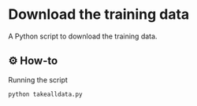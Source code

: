 # Download the training data 
A Python script to download the training data. 

## ⚙️ How-to
Running the script 
```bash 
python takealldata.py
```


